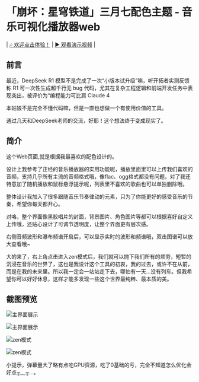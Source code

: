 # 「崩坏：星穹铁道」三月七配色主题 - 音乐可视化播放器web


| [🎶 欢迎点击体验！](https://march-7th-mini.github.io/%E3%80%8C%E5%B4%A9%E5%9D%8F%EF%BC%9A%E6%98%9F%E7%A9%B9%E9%93%81%E9%81%93%E3%80%8D%E4%B8%BB%E9%A2%98%20-%20%E9%9F%B3%E4%B9%90%E5%8F%AF%E8%A7%86%E5%8C%96%E6%92%AD%E6%94%BE%E5%99%A8A.html) | [▶️ 观看演示视频](https://www.bilibili.com/video/BV1Zr7Uz8Efz/?spm_id_from=333.999.0.0) |

## 前言
最近，DeepSeek R1 模型不是完成了一次“小版本试升级”嘛，听开拓者实测反馈称 R1 可一次性生成超千行无 bug 代码，尤其在复杂工程逻辑和前端开发任务中表现突出，被评价为“编程能力可比肩 Claude 4

本姑娘不是完全不懂代码嘛，但是一直也想做一个有使用价值的工具。

通过几天和DeepSeek老师的交流，好耶！这个想法终于变成现实了。

## 简介

这个Web页面,就是根据我最喜欢的配色设计的。

设计上我参考了正经的音乐播放器的实用功能呢，播放里面里可以上传我们喜欢的音频，支持几乎所有主流的音频格式哦，像flac、ogg格式都没有问题，对了我还特意加了随机播放和鼠标悬浮提示呢，列表里不喜欢的歌曲也可以单独删除哦。

整体设计我加入了很多跟随音乐节奏律动的元素，只为了你能更好的感受音乐的节奏，希望你每天都开心。

对咯，整个界面像黑胶唱片的封面，背景图片、角色图片等都可以根据喜好自定义上传哦，还贴心设计了可调节透明度，让整个界面更有层次感。

右侧音频波形和瀑布频谱开启后，可以显示实时的波形和频谱哦，双击图谱可以放大查看哦~

大的来了，右上角点击进入zen模式后，我们就可以抛下我们所有的烦劳，短暂的沉浸在音乐的世界了，这也是我设计这个工具的初衷，我的过去，或许不在从前，而是在我的未来里。所以我一定会一站站走下去，哪怕有一天…没有列车。但我希望你可以好好休息，这样才能多发现一些这个世界最纯粹、最本质的美。

## 截图预览

![主界面展示](https://nrdstudio.cn/assets/uploads/2025/06/PixPin_2025-06-04_21-44-42.png)

![主界面展示](https://nrdstudio.cn/assets/uploads/2025/06/PixPin_2025-06-04_21-44-15.png)

![zen模式](https://nrdstudio.cn/assets/uploads/2025/06/PixPin_2025-06-04_21-44-30.png)

![zen模式](https://nrdstudio.cn/assets/uploads/2025/06/PixPin_2025-06-04_21-44-36.png)


小提示，弹幕量大了略有点吃GPU资源，吃了0基础的亏，完全不知道怎么优化会好点╥﹏╥...。
